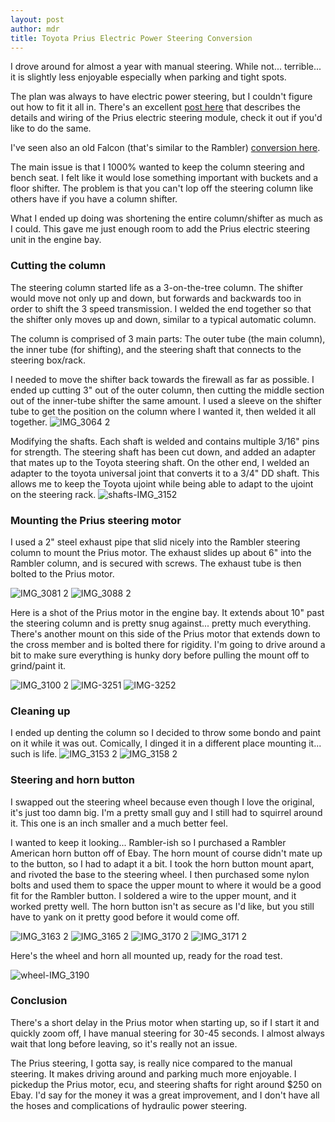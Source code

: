 ```yaml
---
layout: post
author: mdr
title: Toyota Prius Electric Power Steering Conversion
---
```


I drove around for almost a year with manual steering. While not... terrible... it is slightly less enjoyable especially when parking and tight spots. 

The plan was always to have electric power steering, but I couldn't figure out how to fit it all in. There's an excellent [post here](https://www.therangerstation.com/tech/toyota-electric-power-steering-eps-conversion/) that describes the details and wiring of the Prius electric steering module, check it out if you'd like to do the same.

I've seen also an old Falcon (that's similar to the Rambler) [conversion here](https://ls1tech.com/forums/suspension-brakes/1848775-35-electric-power-steering-fail-safe-no-ebay-module-no-caster-issues.html#post19425307). 

The main issue is that I 1000% wanted to keep the column steering and bench seat. I felt like it would lose something important with buckets and a floor shifter. The problem is that you can't lop off the steering column like others have if you have a column shifter. 

What I ended up doing was shortening the entire column/shifter as much as I could. This gave me just enough room to add the Prius electric steering unit in the engine bay. 


### Cutting the column

The steering column started life as a 3-on-the-tree column. The shifter would move not only up and down, but forwards and backwards too in order to shift the 3 speed transmission. I welded the end together so that the shifter only moves up and down, similar to a typical automatic column.

The column is comprised of 3 main parts: The outer tube (the main column), the inner tube (for shifting), and the steering shaft that connects to the steering box/rack. 

I needed to move the shifter back towards the firewall as far as possible. I ended up cutting 3" out of the outer column, then cutting the middle section out of the inner-tube shifter the same amount. I used a sleeve on the shifter tube to get the position on the column where I wanted it, then welded it all together. 
![IMG_3064 2](https://user-images.githubusercontent.com/1479022/178120931-32a217e4-e385-4ba4-ae72-53c9f4972c56.png)

Modifying the shafts. Each shaft is welded and contains multiple 3/16" pins for strength. The steering shaft has been cut down, and added an adapter that mates up to the Toyota steering shaft. On the other end, I welded an adapter to the toyota universal joint that converts it to a 3/4" DD shaft. This allows me to keep the Toyota ujoint while being able to adapt to the ujoint on the steering rack. 
![shafts-IMG_3152](https://user-images.githubusercontent.com/1479022/178121158-3e91073c-12ac-4327-905f-eac917e54915.png)

### Mounting the Prius steering motor

I used a 2" steel exhaust pipe that slid nicely into the Rambler steering column to mount the Prius motor. The exhaust slides up about 6" into the Rambler column, and is secured with screws. The exhaust tube is then bolted to the Prius motor. 

![IMG_3081 2](https://user-images.githubusercontent.com/1479022/178120933-a1da4b5b-9e32-4cbc-8918-c2dcce324927.png)
![IMG_3088 2](https://user-images.githubusercontent.com/1479022/178120934-adfdddad-00f4-4add-8bd6-2e375fe72e36.png)

Here is a shot of the Prius motor in the engine bay. It extends about 10" past the steering column and is pretty snug against... pretty much everything. There's another mount on this side of the Prius motor that extends down to the cross member and is bolted there for rigidity. I'm going to drive around a bit to make sure everything is hunky dory before pulling the mount off to grind/paint it. 

![IMG_3100 2](https://user-images.githubusercontent.com/1479022/178120935-982993a0-84e7-433a-b9f8-65c3fe799963.png)
![IMG-3251](https://user-images.githubusercontent.com/1479022/179129669-50619c85-ecb8-4517-987d-76e695094178.jpg)
![IMG-3252](https://user-images.githubusercontent.com/1479022/179129681-1ce7440e-eb8b-4744-9438-1131847dcace.jpg)

### Cleaning up

I ended up denting the column so I decided to throw some bondo and paint on it while it was out. Comically, I dinged it in a different place mounting it... such is life. 
![IMG_3153 2](https://user-images.githubusercontent.com/1479022/178120936-aaf118ad-1f0d-4c5d-9a21-d92b972cbcf2.png)
![IMG_3158 2](https://user-images.githubusercontent.com/1479022/178120937-d230456e-90ef-49c3-9bbb-ac05f94ea13e.png)

### Steering and horn button

I swapped out the steering wheel because even though I love the original, it's just too damn big. I'm a pretty small guy and I still had to squirrel around it. This one is an inch smaller and a much better feel.

I wanted to keep it looking... Rambler-ish so I purchased a Rambler American horn button off of Ebay. The horn mount of course didn't mate up to the button, so I had to adapt it a bit. I took the horn button mount apart, and rivoted the base to the steering wheel. I then purchased some nylon bolts and used them to space the upper mount to where it would be a good fit for the Rambler button. I soldered a wire to the upper mount, and it worked pretty well. The horn button isn't as secure as I'd like, but you still have to yank on it pretty good before it would come off. 

![IMG_3163 2](https://user-images.githubusercontent.com/1479022/178120938-b6ea05b8-fc07-4533-91f4-d5cb513a62b1.png)
![IMG_3165 2](https://user-images.githubusercontent.com/1479022/178120940-d0ecfd1b-1265-43f6-94bc-6638f82b5daa.png)
![IMG_3170 2](https://user-images.githubusercontent.com/1479022/178120941-a9f48e20-1261-45ab-988d-b574d838d713.png)
![IMG_3171 2](https://user-images.githubusercontent.com/1479022/178120942-d82b86f7-aa84-4653-8703-3c39dc5bfc3b.png)

Here's the wheel and horn all mounted up, ready for the road test.

![wheel-IMG_3190](https://user-images.githubusercontent.com/1479022/178122286-1f7665db-8a6d-4d42-b8e0-455aac6a6166.png)

### Conclusion

There's a short delay in the Prius motor when starting up, so if I start it and quickly zoom off, I have manual steering for 30-45 seconds. I almost always wait that long before leaving, so it's really not an issue.

The Prius steering, I gotta say, is really nice compared to the manual steering. It makes driving around and parking much more enjoyable. I pickedup the Prius motor, ecu, and steering shafts for right around $250 on Ebay. I'd say for the money it was a great improvement, and I don't have all the hoses and complications of hydraulic power steering.

